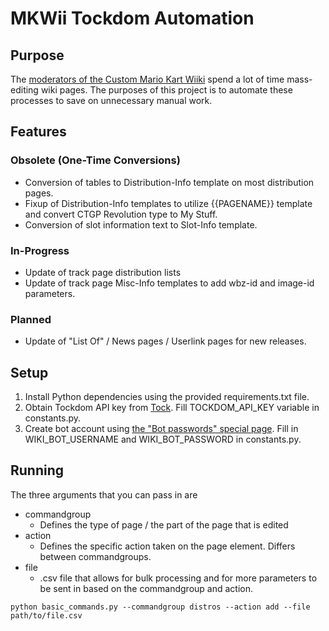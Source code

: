 # MKWii Tockdom Automation

## Purpose
The [moderators of the Custom Mario Kart Wiiki](https://wiki.tockdom.com/wiki/Help:Contents#Wiiki_Team) spend a lot of time mass-editing wiki pages. The purposes of this project is to automate these processes to save on unnecessary manual work.  

## Features
### Obsolete (One-Time Conversions)
* Conversion of tables to Distribution-Info template on most distribution pages.
* Fixup of Distribution-Info templates to utilize {{PAGENAME}} template and convert CTGP Revolution type to My Stuff. 
* Conversion of slot information text to Slot-Info template. 

### In-Progress
* Update of track page distribution lists
* Update of track page Misc-Info templates to add wbz-id and image-id parameters.

### Planned
* Update of "List Of" / News pages / Userlink pages for new releases.


## Setup
1. Install Python dependencies using the provided requirements.txt file.
2. Obtain Tockdom API key from [Tock](https://wiki.tockdom.com/wiki/User:Tock). Fill TOCKDOM_API_KEY variable in constants.py.
3. Create bot account using [the "Bot passwords" special page](https://wiki.tockdom.com/wiki/Special:BotPasswords). Fill in WIKI_BOT_USERNAME and WIKI_BOT_PASSWORD in constants.py.

## Running
The three arguments that you can pass in are 
* commandgroup
  * Defines the type of page / the part of the page that is edited
* action
  * Defines the specific action taken on the page element. Differs between commandgroups.     
* file
  * .csv file that allows for bulk processing and for more parameters to be sent in based on the commandgroup and action.
```
python basic_commands.py --commandgroup distros --action add --file path/to/file.csv
```
